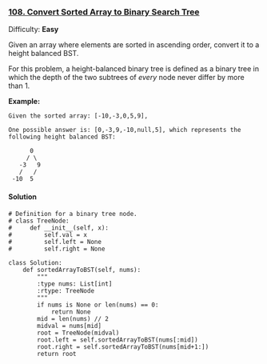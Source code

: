 ### [108\. Convert Sorted Array to Binary Search Tree](https://leetcode.com/problems/convert-sorted-array-to-binary-search-tree/description/)

Difficulty: **Easy**


Given an array where elements are sorted in ascending order, convert it to a height balanced BST.

For this problem, a height-balanced binary tree is defined as a binary tree in which the depth of the two subtrees of _every_ node never differ by more than 1.

**Example:**

```
Given the sorted array: [-10,-3,0,5,9],

One possible answer is: [0,-3,9,-10,null,5], which represents the following height balanced BST:

      0
     / \
   -3   9
   /   /
 -10  5
```


#### Solution
```
# Definition for a binary tree node.
# class TreeNode:
#     def __init__(self, x):
#         self.val = x
#         self.left = None
#         self.right = None
​
class Solution:
    def sortedArrayToBST(self, nums):
        """
        :type nums: List[int]
        :rtype: TreeNode
        """
        if nums is None or len(nums) == 0:
            return None
        mid = len(nums) // 2
        midval = nums[mid]
        root = TreeNode(midval)
        root.left = self.sortedArrayToBST(nums[:mid])
        root.right = self.sortedArrayToBST(nums[mid+1:])
        return root
```